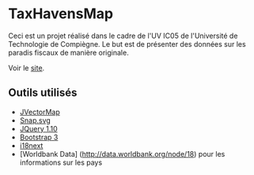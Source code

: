 TaxHavensMap
==============
Ceci est un projet réalisé dans le cadre de l'UV IC05 de l'Université de Technologie de Compiègne. Le but est de présenter des données sur les 
paradis fiscaux de manière originale.

Voir le [site](http://taxhavensmap.com).

## Outils utilisés

- [JVectorMap](http://jvectormap.com/)
- [Snap.svg](http://snapsvg.io/)
- [JQuery 1.10](http://jquery.com/)
- [Bootstrap 3](http://getbootstrap.com)
- [i18next](http://i18next.com)
- [Worldbank Data] (http://data.worldbank.org/node/18) pour les informations sur les pays
